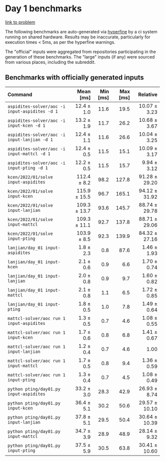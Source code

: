 # Day 1 benchmarks

[link to problem](http://adventofcode.com/2022/day/1)

The following benchmarks are auto-generated via [hyperfine](https://github.com/sharkdp/hyperfine) by a ci system running on shared hardware. Results may be inaccurate, particularly for execution times < 5ms, as per the hyperfine warnings.

The "official" inputs were aggregated from repositories participating in the generation of these benchmarks. The "large" inputs (if any) were sourced from various places, including the subreddit.

## Benchmarks with officially generated inputs
| Command | Mean [ms] | Min [ms] | Max [ms] | Relative |
|:---|---:|---:|---:|---:|
| `aspidites-solver/aoc -i input-aspidites -d 1` | 12.4 ± 1.0 | 11.6 | 19.5 | 10.07 ± 3.23 |
| `aspidites-solver/aoc -i input-kcen -d 1` | 13.2 ± 1.9 | 11.7 | 26.2 | 10.68 ± 3.67 |
| `aspidites-solver/aoc -i input-lanjian -d 1` | 12.4 ± 1.1 | 11.6 | 26.6 | 10.04 ± 3.25 |
| `aspidites-solver/aoc -i input-mattcl -d 1` | 12.4 ± 0.5 | 11.5 | 15.1 | 10.09 ± 3.17 |
| `aspidites-solver/aoc -i input-pting -d 1` | 12.2 ± 0.5 | 11.5 | 15.7 | 9.94 ± 3.12 |
| `kcen/2022/01/solve input-aspidites` | 112.4 ± 8.2 | 98.2 | 127.8 | 91.28 ± 29.20 |
| `kcen/2022/01/solve input-kcen` | 115.9 ± 15.5 | 96.7 | 165.1 | 94.12 ± 31.92 |
| `kcen/2022/01/solve input-lanjian` | 109.3 ± 13.7 | 93.6 | 145.7 | 88.74 ± 29.78 |
| `kcen/2022/01/solve input-mattcl` | 109.3 ± 11.1 | 92.7 | 137.8 | 88.71 ± 29.06 |
| `kcen/2022/01/solve input-pting` | 103.9 ± 8.5 | 92.3 | 139.9 | 84.32 ± 27.16 |
| `lanjian/day_01 input-aspidites` | 1.8 ± 2.3 | 0.8 | 87.6 | 1.46 ± 1.93 |
| `lanjian/day_01 input-kcen` | 2.1 ± 0.6 | 0.9 | 6.6 | 1.70 ± 0.74 |
| `lanjian/day_01 input-lanjian` | 2.0 ± 0.8 | 0.9 | 9.7 | 1.60 ± 0.82 |
| `lanjian/day_01 input-mattcl` | 2.1 ± 0.8 | 1.1 | 6.5 | 1.72 ± 0.85 |
| `lanjian/day_01 input-pting` | 1.8 ± 0.5 | 1.0 | 7.8 | 1.49 ± 0.64 |
| `mattcl-solver/aoc run 1 input-aspidites` | 1.3 ± 0.5 | 0.7 | 4.6 | 1.08 ± 0.55 |
| `mattcl-solver/aoc run 1 input-kcen` | 1.7 ± 0.6 | 0.8 | 6.8 | 1.41 ± 0.67 |
| `mattcl-solver/aoc run 1 input-lanjian` | 1.2 ± 0.4 | 0.7 | 4.6 | 1.00 |
| `mattcl-solver/aoc run 1 input-mattcl` | 1.7 ± 0.5 | 0.8 | 9.4 | 1.36 ± 0.59 |
| `mattcl-solver/aoc run 1 input-pting` | 1.3 ± 0.4 | 0.7 | 4.5 | 1.08 ± 0.49 |
| `python pting/day01.py input-aspidites` | 33.2 ± 3.0 | 28.3 | 42.9 | 26.93 ± 8.74 |
| `python pting/day01.py input-kcen` | 36.4 ± 5.1 | 30.2 | 50.6 | 29.57 ± 10.10 |
| `python pting/day01.py input-lanjian` | 37.8 ± 5.1 | 29.5 | 50.4 | 30.64 ± 10.39 |
| `python pting/day01.py input-mattcl` | 34.7 ± 3.9 | 28.9 | 48.9 | 28.14 ± 9.32 |
| `python pting/day01.py input-pting` | 37.5 ± 5.9 | 30.5 | 63.8 | 30.41 ± 10.60 |

